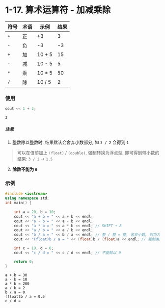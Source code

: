 # 1-17. 算术运算符 - 加减乘除

| 符号 | 术语 | 示例 | 结果 |
| --- | --- | --- | --- |
| `+` | 正 | +3 | 3 |
| `-` | 负 | -3 | -3 |
| `+` | 加 | 10 + 5 | 15 |
| `-` | 减 | 10 - 5 | 5 |
| `*` | 乘 | 10 * 5 | 50 |
| `/` | 除 | 10 / 5 | 2 |

### 使用

```cpp
cout << 1 + 2;
```

```output
3
```

##### 注意

1. 整数除以整数时, 结果默认会舍弃小数部分, 如 `3 / 2` 会得到 `1`

> 可以在值前加上 `(float)` / `(double)`, 强制转换为浮点型, 即可得到带小数的结果: `3 / 2` -> `1.5`

2. **除数不能为 `0`**

### 示例

```cpp
#include <iostream>
using namespace std;
int main() {
    
    int a = 20, b = 10;
    cout << "a + b = " << a + b << endl;
    cout << "a - b = " << a - b << endl;
    cout << "a * b = " << a * b << endl; // SHIFT + 8
    cout << "a / b = " << a / b << endl;
    cout << "b / a = " << b / a << endl; // 整 / 整 = 整, 舍弃小数, 则为为 0
    cout << "(float)b / a = " << (float)b / (float)a << endl; // 强制类型转换 (int -> float / double)

    int c = 10, d = 0;
    cout << "c / d = " << c / d << endl; // 不能除以 0

    return 0;
}
```

```output
a + b = 30
a - b = 10
a * b = 200
a / b = 2
b / a = 0
(float)b / a = 0.5
c / d =
```